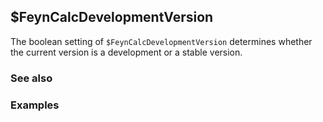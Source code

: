 ##  $FeynCalcDevelopmentVersion

The boolean setting of `$FeynCalcDevelopmentVersion` determines whether the current version is a development or a stable version.

### See also

### Examples